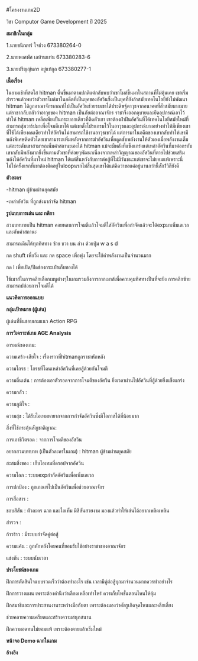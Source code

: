 #โครงงานเกม2D

วิชา Computor Game Development ปี 2025

**สมาชิกในกลุ่ม**

1.นายชนิณทร์ ใจช่วง 673380264-0

2.นายพงศพัศ เลบ้านแท่น 673380283-6

3.นายปริญญ์นกร อยู่แท้กูล 673380277-1


**เนื้อเรื่อง**

ในยามเช้าที่สดใส hitman ตื่นขึ้นมาตามปกติแต่กลับพบว่าเขาโผล่ขึ้นมาในสถานที่ไม่คุ้นเคย เขาเริ่มสำรวจแล้วพบว่าตัวเขาโผล่มาในอดีตที่เป็นยุคของอัศวินซึ่งเป็นยุคที่ยังล้าสมัยเทคโนโลยียังไม่พัฒนา hitman ได้ถูกอาณาจักรเกณฑ์ไปเป็นอัศวินช่วยรบเขาได้ประดิษฐ์ดาวุธจากอนาคตที่ล้ำสมัยมากมายแต่ราชากลับกลัวว่าอาวุธของ hitman เป็นภัยต่ออาณาจักร ราชาจึงออกอุบายและยึดอุปกรณ์เอาไว้ทำให้ hitman เหลือเพียงปืนกระบอกเดียวที่ติดตัวเขา เขาต้องฝ่าฝันอัศวินที่ได้เทคโนโลยีสมัยใหม่ที่สามารถสุ่มวาร์ปมาเพื่อโจมตีเขาได้ แต่เขาตั้งโปรแกรมไว้ในอาวุธและอุปกรณ์บางอย่างทำให้มีเพียงเขาที่ใช้ได้เพียงคนเดียวทำให้อัศวินไม่สามารถใช้งานอาวุธเขาได้ แต่การมาในอดีตของเขากลับทำให้เขามีพลังพิเศษติดตัวโดยเขาสามารถเพิ่มพลังจากการฆ่าอัศวินเพื่อดูดซับพลังงานให้ตัวเองเมื่อพลังงานเต็มแต่ละระดับเขาสามารถเพิ่มค่าสถานะเองได้ hitman แม้จะมีพลังที่แข็งแกร่งแต่เหล่าอัศวินที่มาต่อกรกับเขากลับมีพลังมากยิ่งขึ้นตามตัวเขาที่ค่อยๆพัฒนาเนื่องจากเหล่าวิญญาณของอัศวินที่ตายไปช่วยเสริมพลังให้อัศวินที่มาใหม่ hitman ได้แต่สิ้นหวังกับการต่อสู้ที่ไม่มีวันชนะแต่เขาจะไม่ยอมแพ้เพราะนี่ไม่ใช่ครั้งแรกที่เขาต้องติดอยู่ในloopนรกไม่สิ้นสุดเขาได้แต่คิดว่าขอแค่อยู่นานกว่านี้สัก1วิก็ยังดี


**ตัวละคร**

-hitman ผู้ข้ามผ่านยุคสมัย

-เหล่าอัศวิน ที่ถูกส่งมากำจัด hitman


**รูปแบบการเล่น และ กติกา**

สวมบทบาทเป็น hitman คอยหลบการโจมตีแล้วโจมตีใส่อัศวินเพื่อกำจัดแล้วจะได้expมาเพิ่มเลเวลและอัพค่าสถานะ

สามารถเดินได้ทุกทิศทาง ซ้าย ขวา บน ล่าง ด้วยปุ่ม w a s d

กด shuft เพื่อวิ่ง และ กด space เพื่อพุ่ง โดยจะใช้ค่าพลังงานเป็นจำนวนมาก

กด I เพื่อเปิด/ปิดช่องกระเป๋าเก็บของได้

ใช้เมาส์ในการคลิกเลือกเมนูต่างๆในเกมรวมถึงการลากเมาส์เพื่อควบคุมทิศทางปืนที่จะยิง การคลิกซ้ายสามารถปล่อยการโจมตีได้

**แนวคิดการออกแบบ**









**กลุ่มเป้าหมาย (ผู้เล่น)**

ผู้เล่นที่ชื่นชอบเกมแนว Action RPG








**การวิเคราะห์เกม AGE Analysis**

อารมณ์ของเกม:

ความเศร้า-เสียใจ : เรื่องราวที่hitmanถูกราชาหักหลัง

ความโกรธ : โกรธที่โดนเหล่าอัศวินที่เคยสู้ด้วยกันโจมตี

ความตื่นเต้น : การต้องเอาตัวรอดจากการโจมตีของอัศวิน ยิ่งเวลาผ่านไปอัศวินที่สู้ด้วยยิ่งแข็งแกร่ง

ความกลัว :

ความภูมิใจ :

ความสุข : ได้รับไอเทมหายากจากการกำจัดอัศวินซึ่งมีโอกาสได้ที่น้อยมาก

สิ่งที่ใช้กระตุ้นสัญชาติญาณ:

การเอาชีวิตรอด : จากการโจมตีของอัสวิน

อยากสวมบทบาท (เป็นตัวละครในเกม) : hitman ผู้ข้ามผ่านยุคสมัย

สะสมสิ่งของ : เก็บไอเทมที่ดรอปจากอัศวิน

ความโลภ : ระบบexpกำกัดอัศวินเพื่อเพิ่มเลเวล

การปกป้อง : ถูกเกณฑ์ไปเป็นอัศวินเพื่อช่วยอาณาจักร

การสื่อสาร :

ชอบสีสัน : ตัวละคร ฉาก และไอเท็ม มีสีสันสวยงาม มองแล้วทำให้เล่นได้อยากเพลิดเพลิน

สำรวจ :

ก้าวร้าว : มีระบบกำจัดคู่ต่อสู้

ความแค้น : ถูกหักหลังโดยคนที่ยอมรับใช้อย่างราชาของอาณาจักร

แข่งขัน : ระบบนับเวลา


**ประโยชน์ของเกม**

ฝึกการตัดสินใจแบบรวดเร็วว่าต้องทำอะไร เช่น เวลามีคู่ต่อสู้บุกมาจำนวนมากควรทำอย่างไร

ฝึกการวางแผน เพราะต้องคำนึงว่าเลือดเหลือเท่าไหร่ ควรเก็บโพชั่นตอนไหนให้คุ้ม

ฝึกสมาธิและการประสานงานระหว่างมือกับตา เพราะต้องมองว่าศัตรูเกิดจุดไหนและหลีกเลี่ยง

ช่วยคลายความเครียดและสร้างความสนุกสนาน

ฝึกความอดทนไม่ยอมแพ้ เพราะต้องตายแล้วเริ่มใหม่


**หน้าจอ Demo ฉากในเกม**








**อ้างอิง**
